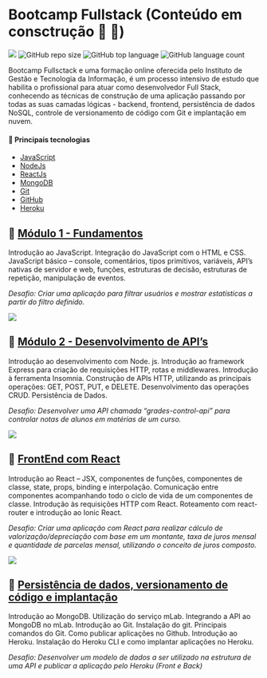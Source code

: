 # Bootcamp Fullstack (Conteúdo em consctrução 🚧 👷)

[![](https://img.shields.io/badge/made_by-mauricio--viana-brightgreen)](https://www.linkedin.com/in/mauricio-viana/)
![GitHub repo size](https://img.shields.io/github/repo-size/mauricio-viana/bootcamp-fullstack)
![GitHub top language](https://img.shields.io/github/languages/top/mauricio-viana/bootcamp-fullstack)
![GitHub language count](https://img.shields.io/github/languages/count/mauricio-viana/bootcamp-fullstack)

Bootcamp Fullsctack e uma formação online oferecida pelo Instituto de Gestão e Tecnologia da Informação, é um processo intensivo de estudo que habilita o profissional para atuar como desenvolvedor Full Stack, conhecendo as técnicas de construção de uma aplicação passando por todas as suas camadas lógicas - backend, frontend, persistência de dados NoSQL, controle de versionamento de código com Git e implantação em nuvem.

#### 🔧 Principais tecnologias

- [JavaScript](https://pt.wikipedia.org/wiki/JavaScript)
- [NodeJs](https://nodejs.org/)
- [ReactJs](https://reactjs.org/)
- [MongoDB](https://www.mongodb.com/)
- [Git](https://git-scm.com/)
- [GitHub](https://github.com/)
- [Heroku](https://www.heroku.com/)

## 🚀 [Módulo 1 - Fundamentos](https://github.com/mauricio-viana/bootcamp-fullstack/tree/master/modulo1)

Introdução ao JavaScript. Integração do JavaScript com o HTML e CSS. JavaScript básico – console, comentários, tipos primitivos, variáveis, API’s nativas de servidor e web, funções, estruturas de decisão, estruturas de repetição, manipulação de eventos.

_Desafio: Criar uma aplicação para filtrar usuários e mostrar estatísticas a partir do filtro definido._

![](https://github.com/mauricio-viana/bootcamp-fullstack/raw/master/modulo1/desafio-m1.gif)

## 🚀 [Módulo 2 - Desenvolvimento de API’s](https://github.com/mauricio-viana/bootcamp-fullstack/tree/master/modulo2)

Introdução ao desenvolvimento com Node. js. Introdução ao framework Express para criação de requisições HTTP, rotas e middlewares. Introdução à ferramenta Insomnia. Construção de APIs HTTP, utilizando as principais operações: GET, POST, PUT, e DELETE. Desenvolvimento das operações CRUD. Persistência de Dados.

_Desafio: Desenvolver uma API chamada “grades-control-api” para controlar notas de alunos em matérias de um curso._

![](https://github.com/mauricio-viana/bootcamp-fullstack/blob/master/modulo2/images/grades-control.gif?raw=true)

## 🚀 [FrontEnd com React](https://github.com/mauricio-viana/bootcamp-fullstack/tree/master/modulo3)

Introdução ao React – JSX, componentes de funções, componentes de classe, state, props, binding e interpolação. Comunicação entre componentes acompanhando todo o ciclo de vida de um componentes de classe. Introdução às requisições HTTP com React. Roteamento com react-router e introdução ao Ionic React.

_Desafio: Criar uma aplicação com React para realizar cálculo de valorização/depreciação com base em um montante, taxa de juros mensal e quantidade de parcelas mensal, utilizando o conceito de juros composto._

![](https://github.com/mauricio-viana/bootcamp-fullstack/blob/master/modulo3/images/create-react-app.gif?raw=true)

## 🚀 [Persistência de dados, versionamento de código e implantação](https://github.com/mauricio-viana/bootcamp-fullstack/tree/master/modulo4)

Introdução ao MongoDB. Utilização do serviço mLab. Integrando a API ao MongoDB no
mLab.
Introdução ao Git. Instalação do git. Principais comandos do Git.
Como publicar aplicações no Github. Introdução ao Heroku. Instalação do Heroku CLI e como implantar aplicações no Heroku.

_Desafio: Desenvolver um modelo de dados a ser utilizado na estrutura de uma API e publicar a aplicação pelo Heroku (Front e Back)_
